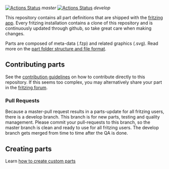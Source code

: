 [![Actions Status](https://github.com/fritzing/fritzing-parts/workflows/check-all-parts/badge.svg?branch=master)](https://github.com/fritzing/fritzing-parts/actions)
*master*
[![Actions Status](https://github.com/fritzing/fritzing-parts/workflows/check-all-parts/badge.svg?branch=develop)](https://github.com/fritzing/fritzing-parts/actions)
*develop*


This repository contains all part definitions that are shipped with the [fritzing app](https://github.com/fritzing/fritzing-app). Every fritzing installation contains a clone of this repository and is continuously updated through github, so take great care when making changes.

Parts are composed of meta-data (.fzp) and related graphics (.svg). Read more on the [part folder structure and file format](https://github.com/fritzing/fritzing-app/wiki/2.1-Part-file-format).

## Contributing parts

See the [contribution guidelines](https://github.com/fritzing/fritzing-parts/blob/master/CONTRIBUTING.md) on how to contribute directly to this repository. If this seems too complex, you may alternatively share your part in the [fritzing forum](http://forum.fritzing.org/c/parts-submit).

### Pull Requests

Because a master-pull request results in a parts-update for all fritzing users, there is a develop branch. This branch is for new parts, testing and quality management. Please commit your pull-requests to this branch, so the master branch is clean and ready to use for all fritzing users. The develop branch gets merged from time to time after the QA is done.

## Creating parts

Learn [how to create custom parts](http://fritzing.org/learning/tutorials/creating-custom-parts/)


